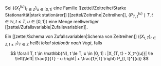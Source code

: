 Sei $\{ (X_t^{(u)})_{t \in \mathbb{Z}} \}_{u \in [0, 1]}$ eine Familie [[zettel/Zeitreihe/Starke Stationarität|stark stationärer]] [[zettel/Zeitreihe|Zeitreihen]], $\{ P_{T, t}^{(u)} \mid T, t \in \mathbb{N}, t \le T, u \in [0, 1] \}$ eine Menge reellwertiger [[zettel/Zufallsvariable|Zufallsvariablen]].

Ein [[zettel/Schema von Zufallsvariablen|Schema von Zeitreihen]] $((X_{t, T})_{t \in \mathbb{Z}, t \le T})_{T \in \mathbb{Z}}$ heißt *lokal stationär nach Vogt*, falls

$$
	\forall T, t \in \mathbb{N}, t \le T, u \in [0, 1] :  |X_{T, t} - X_t^{(u)}| \le \left(\left| \frac{t}{T} - u \right| + \frac{1}{T} \right) P_{t, t}^{(u)}
$$